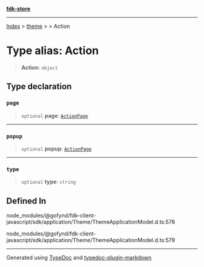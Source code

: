[**fdk-store**](../../../README.md)
***

[Index](../../../API.md) > [theme](../../README.md) > [<internal>](../README.md) > Action

# Type alias: Action

> **Action**: `object`

## Type declaration

### `page`

> `optional` **page**: [`ActionPage`](type-alias.ActionPage.md)

***

### `popup`

> `optional` **popup**: [`ActionPage`](type-alias.ActionPage.md)

***

### `type`

> `optional` **type**: `string`

## Defined In

node\_modules/@gofynd/fdk-client-javascript/sdk/application/Theme/ThemeApplicationModel.d.ts:578

node\_modules/@gofynd/fdk-client-javascript/sdk/application/Theme/ThemeApplicationModel.d.ts:579

***
Generated using [TypeDoc](https://typedoc.org/) and [typedoc-plugin-markdown](https://www.npmjs.com/package/typedoc-plugin-markdown)
